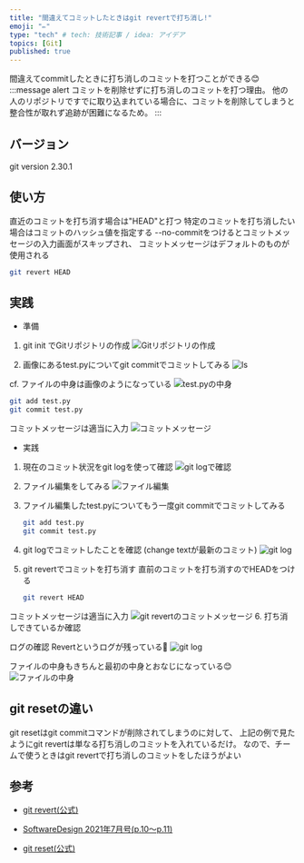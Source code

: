```yaml
---
title: "間違えてコミットしたときはgit revertで打ち消し!"
emoji: "✏️"
type: "tech" # tech: 技術記事 / idea: アイデア
topics: [Git]
published: true
---
```


間違えてcommitしたときに打ち消しのコミットを打つことができる😊
:::message alert
コミットを削除せずに打ち消しのコミットを打つ理由。
他の人のリポジトリですでに取り込まれている場合に、コミットを削除してしまうと
整合性が取れず追跡が困難になるため。
:::

## バージョン

git version 2.30.1

## 使い方

直近のコミットを打ち消す場合は"HEAD"と打つ
特定のコミットを打ち消したい場合はコミットのハッシュ値を指定する
--no-commitをつけるとコミットメッセージの入力画面がスキップされ、
コミットメッセージはデフォルトのものが使用される

```zsh
git revert HEAD
```

## 実践

- 準備

1. git init でGitリポジトリの作成
![Gitリポジトリの作成](https://gyazo.com/acec1c0f2b9dd51cafe7f7559bafe656.png)

2. 画像にあるtest.pyについてgit commitでコミットしてみる
![ls](https://gyazo.com/d0c5bd70f46d99b987e417b87f86a798.png)

cf.
ファイルの中身は画像のようになっている
![test.pyの中身](https://gyazo.com/b00a55478021822d8d09cc7c3ace8e78.png)

```zsh
git add test.py
git commit test.py
```

コミットメッセージは適当に入力
![コミットメッセージ](https://gyazo.com/88553a02015cb05859bc789d26c2cc1c.png)

- 実践

1. 現在のコミット状況をgit logを使って確認
![git logで確認](https://gyazo.com/5bbecaf8d46c26d6f90cc880e4ec8e05.png)

2. ファイル編集をしてみる
![ファイル編集](https://gyazo.com/176274094a01c74e2582b6170529b33c.png)

3. ファイル編集したtest.pyについてもう一度git commitでコミットしてみる

    ```zsh
    git add test.py
    git commit test.py
    ```

4. git logでコミットしたことを確認
(change textが最新のコミット)
![git log](https://gyazo.com/a11bc619b58e3f09da4d6a92461b538b.png)

5. git revertでコミットを打ち消す
直前のコミットを打ち消すのでHEADをつける

    ```zsh
    git revert HEAD
    ```

コミットメッセージは適当に入力
![git revertのコミットメッセージ](https://gyazo.com/30263d7d2152d09f07b279cfd5d3b8af.png)
6. 打ち消しできているか確認

ログの確認
Revertというログが残っている👏
![git log](https://gyazo.com/4587aa4ca40937136c2bd3c533a8eb79.png)

ファイルの中身もきちんと最初の中身とおなじになっている😊
![ファイルの中身](https://gyazo.com/2a1b9b66bd4f81159ee74fa12d13ed49.png)

## git resetの違い

git resetはgit commitコマンドが削除されてしまうのに対して、
上記の例で見たようにgit revertは単なる打ち消しのコミットを入れているだけ。
なので、チームで使うときはgit revertで打ち消しのコミットをしたほうがよい

## 参考

- [git revert(公式)](https://git-scm.com/docs/git-revert)

- [SoftwareDesign 2021年7月号(p.10〜p.11)](https://gihyo.jp/magazine/SD/archive/2021/202107)

- [git reset(公式)](https://git-scm.com/book/ja/v2/Git-%E3%81%AE%E3%81%95%E3%81%BE%E3%81%96%E3%81%BE%E3%81%AA%E3%83%84%E3%83%BC%E3%83%AB-%E3%83%AA%E3%82%BB%E3%83%83%E3%83%88%E3%82%B3%E3%83%9E%E3%83%B3%E3%83%89%E8%A9%B3%E8%AA%AC)
